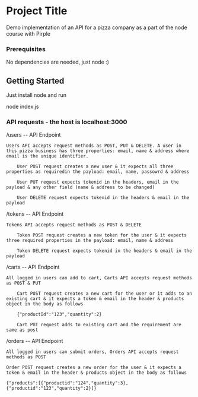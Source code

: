 # Project Title

Demo implementation of an API for a pizza company as a part of the node course with Pirple

### Prerequisites

No dependencies are needed, just node :)

## Getting Started
Just install node and run

node index.js




### API requests - the host is localhost:3000

/users -- API Endpoint
```
Users API accepts request methods as POST, PUT & DELETE. A user in this pizza business has three properties: email, name & address where email is the unique identifier.

    User POST request creates a new user & it expects all three properties as requiredin the payload: email, name, passowrd & address

    User PUT request expects tokenid in the headers, email in the payload & any other field (name & address to be changed)

    User DELETE request expects tokenid in the headers & email in the payload

```

/tokens -- API Endpoint

```
Tokens API accepts request methods as POST & DELETE

    Token POST request creates a new token for the user & it expects three required properties in the payload: email, name & address

    Token DELETE request expects tokenid in the headers & email in the payload
```

/carts -- API Endpoint

```
All logged in users can add to cart, Carts API accepts request methods as POST & PUT

    Cart POST request creates a new cart for the user or it adds to an existing cart & it expects a token & email in the header & products object in the body as follows
    
    {"productId":"123","quantity":2}
     
    Cart PUT request adds to existing cart and the requirement are same as post
```
/orders -- API Endpoint
```
All logged in users can submit orders, Orders API accepts request methods as POST

Order POST request creates a new order for the user & it expects a token & email in the header & products object in the body as follows
    
{"products":[{"productid":"124","quantity":3},{"productid":"123","quantity":2}]}
```
